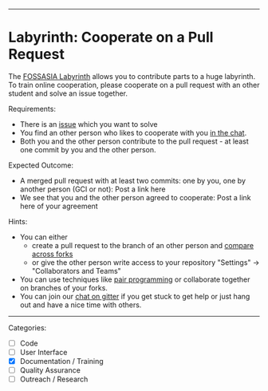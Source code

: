 

---

# Labyrinth: Cooperate on a Pull Request

The [FOSSASIA Labyrinth](https://github.com/fossasia/labyrinth/) allows you to contribute parts to a huge labyrinth.
To train online cooperation, please cooperate on a pull request with an other student and solve an issue together.

Requirements:
- There is an [issue](https://github.com/fossasia/labyrinth/issues) which you want to solve
- You find an other person who likes to cooperate with you [in the chat](https://gitter.im/fossasia/labyrinth).
- Both you and the other person contribute to the pull request - at least one commit by you and the other person.

Expected Outcome:
- A merged pull request with at least two commits: one by you, one by another person (GCI or not): Post a link here
- We see that you and the other person agreed to cooperate: Post a link here of your agreement

Hints:
- You can either 
  - create a pull request to the branch of an other person and [compare across forks](https://github.com/fossasia/labyrinth/compare)
  - or give the other person write access to your repository "Settings" -> "Collaborators and Teams"
- You can use techniques like [pair programming](https://www.youtube.com/watch?v=vgkahOzFH2Q) or collaborate together on branches of your forks.
- You can join our [chat on gitter](https://gitter.im/fossasia/labyrinth) if you get stuck to get help or just hang out and have a nice time with others.

---

Categories:
- [ ] Code
- [ ] User Interface
- [X] Documentation / Training
- [ ] Quality Assurance
- [ ] Outreach / Research
